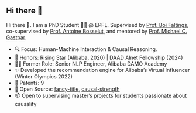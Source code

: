## Hi there 👋

<!--
**cui-shaobo/cui-shaobo** is a ✨ _special_ ✨ repository because its `README.md` (this file) appears on your GitHub profile.

Here are some ideas to get you started:

- 🔭 I’m currently working on ...
- 🌱 I’m currently learning ...
- 👯 I’m looking to collaborate on ...
- 🤔 I’m looking for help with ...
- 💬 Ask me about ...
- 📫 How to reach me: ...
- 😄 Pronouns: ...
- ⚡ Fun fact: ...
-->

Hi there 👋. I am a PhD Student 👨‍🎓 @ EPFL. Supervised by [Prof. Boi Faltings](https://en.wikipedia.org/wiki/Boi_Faltings), co-supervised by [Prof. Antoine Bosselut](https://atcbosselut.github.io/), and mentored by [Prof. Michael C. Gastpar](https://people.epfl.ch/michael.gastpar?lang=en).
- 🔍 Focus: Human-Machine Interaction & Causal Reasoning. 
- 🏅 Honors: Rising Star (Alibaba, 2020) | DAAD AInet Fellowship (2024)
- 👨‍💻 Former Role: Senior NLP Engineer, Alibaba DAMO Academy
- ✨ Developed the recommendation engine for Alibaba’s Virtual Influencer (Winter Olympics 2022)
- 📜 Patents: 9
- 🔧 Open Source: [fancy-title](https://github.com/cui-shaobo/fancy-title), [causal-strength](https://github.com/cui-shaobo/causal-strength)
- 📫 Open to supervising master’s projects for students passionate about causality

